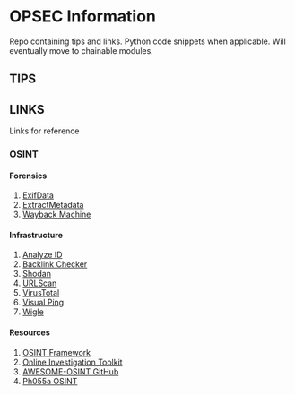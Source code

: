 # OPSEC Information
Repo containing tips and links. Python code snippets when applicable. Will eventually move to chainable modules.

## TIPS

## LINKS
Links for reference
### OSINT
#### Forensics
1. [ExifData](http://exifdata.com/)
2. [ExtractMetadata](https://www.extractmetadata.com/)
3. [Wayback Machine](https://archive.org)

#### Infrastructure
1. [Analyze ID](https://analyzeid.com/)
2. [Backlink Checker](https://smallseotools.com/backlink-checker/)
3. [Shodan](https://www.shodan.com)
4. [URLScan](https://urlscan.io)
5. [VirusTotal](https://www.virustotal.com)
6. [Visual Ping](https://visualping.io)
7. [Wigle](https://wigle.net/)

#### Resources
1. [OSINT Framework](https://osintframework.com/)
2. [Online Investigation Toolkit](bit.ly/bcattools)
3. [AWESOME-OSINT GitHub](https://github.com/jivoi/awesome-osint)
4. [Ph055a OSINT](https://github.com/Ph055a/OSINT_Collection)
